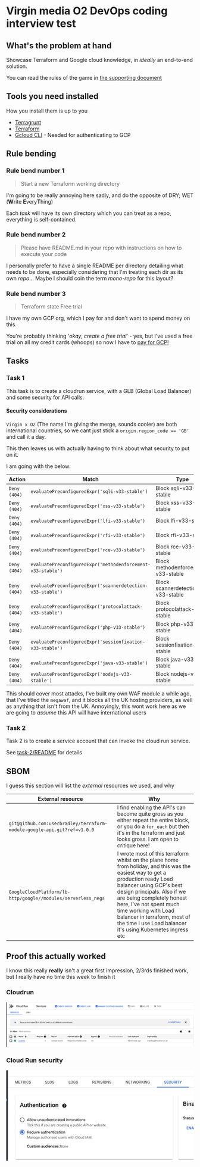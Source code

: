 # Virgin media O2 DevOps coding interview test

## What's the problem at hand

Showcase Terraform and Google cloud knowledge, in _ideally_ an end-to-end solution.

You can read the rules of the game in [the supporting document](test.md)

## Tools you need installed

How you install them is up to you

* [Terragrunt](https://github.com/warrensbox/tgswitch)
* [Terraform](https://tfswitch.warrensbox.com/Install/)
* [Gcloud CLI](https://cloud.google.com/sdk/docs/install) - Needed for authenticating to GCP


## Rule bending

### Rule bend number 1

> Start a new Terraform working directory

I'm going to be really annoying here sadly, and do the opposite of DRY; WET (**W**rite **E**very**T**hing)

Each _task_ will have its own directory which you can treat as a repo, everything is self-contained.

### Rule bend number 2

> Please have README.md in your repo with instructions on how to execute your code

I personally prefer to have a single README per directory detailing what needs to be done, especially considering that I'm
treating each dir as its own _repo_... Maybe I should coin the term _mono-repo_ for this layout?

### Rule bend number 3

> Terraform state
> Free trial

I have my own GCP org, which I pay for and don't want to spend money on this.

You're probably thinking '_okay, create a free trial_' - yes, but I've used a free trial on all my credit cards (whoops)
so now I have to [pay for GCP!](https://console.cloud.google.com/artifacts/docker/breadnet-container-store/europe-west2/public/gcs-web-server?project=breadnet-container-store)


## Tasks

### Task 1

This task is to create a cloudrun service, with a GLB (Global Load Balancer) and some security for API calls.

#### Security considerations

`Virgin x O2` (The name I'm giving the merge, sounds cooler) are both international countries, so we cant just stick a `origin.region_code == 'GB'` and call it a day.

This then leaves us with actually having to think about what security to put on it.

I am going with the below:


| Action       | Match                                                       | Type                               |
|--------------|-------------------------------------------------------------|------------------------------------|
| `Deny (404)` | `evaluatePreconfiguredExpr('sqli-v33-stable')`              | Block sqli-v33-stable              |
| `Deny (404)` | `evaluatePreconfiguredExpr('xss-v33-stable')`               | Block xss-v33-stable               |
| `Deny (404)` | `evaluatePreconfiguredExpr('lfi-v33-stable')`               | Block lfi-v33-stable               |
| `Deny (404)` | `evaluatePreconfiguredExpr('rfi-v33-stable')`               | Block rfi-v33-stable               |
| `Deny (404)` | `evaluatePreconfiguredExpr('rce-v33-stable')`               | Block rce-v33-stable               |
| `Deny (404)` | `evaluatePreconfiguredExpr('methodenforcement-v33-stable')` | Block methodenforcement-v33-stable |
| `Deny (404)` | `evaluatePreconfiguredExpr('scannerdetection-v33-stable')`  | Block scannerdetection-v33-stable  |
| `Deny (404)` | `evaluatePreconfiguredExpr('protocolattack-v33-stable')`    | Block protocolattack-v33-stable    |
| `Deny (404)` | `evaluatePreconfiguredExpr('php-v33-stable')`               | Block php-v33-stable               |
| `Deny (404)` | `evaluatePreconfiguredExpr('sessionfixation-v33-stable')`   | Block sessionfixation-v33-stable   |
| `Deny (404)` | `evaluatePreconfiguredExpr('java-v33-stable')`              | Block java-v33-stable              |
| `Deny (404)` | `evaluatePreconfiguredExpr('nodejs-v33-stable')`            | Block nodejs-v33-stable            |

This should cover most attacks, I've built my own WAF module a while ago, that I've titled the `megawaf`, and it blocks all the
UK hosting providers, as well as anything that isn't from the UK. Annoyingly, this wont work here as we are going to _assume_ this API will have
international users

### Task 2

Task 2 is to create a service account that can invoke the cloud run service.

See [task-2/README](task-2/README.md) for details

## SBOM

I guess this section will list the _external_ resources we used, and why

| External resource                                                       | Why                                                                                                                                                                                                                                                                                                                                                                  |
|-------------------------------------------------------------------------|----------------------------------------------------------------------------------------------------------------------------------------------------------------------------------------------------------------------------------------------------------------------------------------------------------------------------------------------------------------------|
| `git@github.com:userbradley/terraform-module-google-api.git?ref=v1.0.0` | I find enabling the API's can become quite gross as you either repeat the entire block, or you do a `for_each` but then it's in the terraform and just looks gross. I am open to critique here!                                                                                                                                                                      |
| `GoogleCloudPlatform/lb-http/google//modules/serverless_negs`           | I wrote most of this terraform whilst on the plane home from holiday, and this was the easiest way to get a production ready Load balancer using GCP's best design principals. Also if we are being completely honest here, I've not spent much time working with Load balancer in terraform, most of the time I use Load balancer it's using Kubernetes ingress etc |

## Proof this actually worked

I know this really **really** isn't a great first impression, 2/3rds finished work, but I really have no time this week to finish it

### Cloudrun

![](assets/cloud-run.png)

### Cloud Run security

![](assets/cloud-run-security.png)
